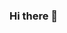 ### Hi there 👋

<!--
**SolomiiaShopiak/SolomiiaShopiak** is a ✨ _special_ ✨ repository because its `README.md` (this file) appears on your GitHub profile.

Here are some ideas to get you started:

- 🔭 I’m currently working on AI project
- 🌱 I’m currently learning Python basics

